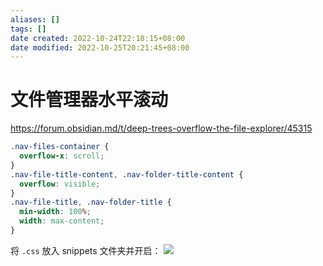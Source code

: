 ```yaml
---
aliases: []
tags: []
date created: 2022-10-24T22:18:15+08:00
date modified: 2022-10-25T20:21:45+08:00
---
```


# 文件管理器水平滚动

<https://forum.obsidian.md/t/deep-trees-overflow-the-file-explorer/45315>

```css
.nav-files-container {
  overflow-x: scroll;
}
.nav-file-title-content, .nav-folder-title-content {
  overflow: visible;
}
.nav-file-title, .nav-folder-title {
  min-width: 100%;
  width: max-content;
}
```

将 `.css` 放入 snippets 文件夹并开启：
![](../_assets/文件管理器水平滚动.md_files/73cbbd05-9af3-41a3-88c3-e29bd0618f54.png)
